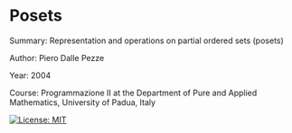 # Posets

Summary: Representation and operations on partial ordered sets (posets)

Author: Piero Dalle Pezze

Year: 2004

Course: Programmazione II at the Department of Pure and Applied Mathematics, University of Padua, Italy

[![License: MIT](https://img.shields.io/badge/License-MIT-yellow.svg)](https://opensource.org/licenses/MIT)
